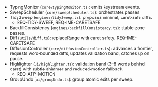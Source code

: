 <!--══════════════════════════════════════════════════
  ╔══════════════════════════════════════════════════════╗
  ║  ░  C 3   —   C O M P O N E N T S  ░░░░░░░░░░░░░░░░░  ║
  ║                                                      ║
  ║                                                      ║
  ║                                                      ║
  ║                                                      ║
  ║           ╌╌  P L A C E H O L D E R  ╌╌              ║
  ║                                                      ║
  ║                                                      ║
  ║                                                      ║
  ║                                                      ║
  ╚══════════════════════════════════════════════════════╝
    • WHAT ▸ Key components with responsibilities
    • WHY  ▸ Map PRD REQs to code units
    • HOW  ▸ Keep short; link files
-->

- TypingMonitor (`core/typingMonitor.ts`): emits keystream events.
- SweepScheduler (`core/sweepScheduler.ts`): orchestrates passes.
- TidySweep (`engines/tidySweep.ts`): proposes minimal, caret‑safe diffs.
  - REQ-TIDY-SWEEP, REQ-IME-CARETSAFE
- BackfillConsistency (`engines/backfillConsistency.ts`): stable‑zone passes.
- Diff (`utils/diff.ts`): replaceRange with caret safety. REQ-IME-CARETSAFE
- DiffusionController (`core/diffusionController.ts`): advances a frontier, requests word‑bounded diffs, updates validation band, catches up on pause.
- Highlighter (`ui/highlighter.ts`): validation band (3–8 words behind caret) with subtle shimmer and reduced‑motion fallback.
  - REQ-A11Y-MOTION
- GroupUndo (`ui/groupUndo.ts`): group atomic edits per sweep.
